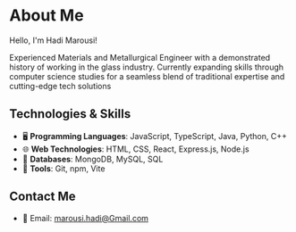 # About Me

Hello, I'm Hadi Marousi! 

Experienced Materials and Metallurgical Engineer with a demonstrated history of working in the glass industry.
Currently expanding skills through computer science studies for a seamless blend of traditional expertise and cutting-edge tech solutions

## Technologies & Skills
- 🖥️ **Programming Languages**: JavaScript, TypeScript, Java, Python, C++
- 🌐 **Web Technologies**: HTML, CSS, React, Express.js, Node.js
- 💾 **Databases**: MongoDB, MySQL, SQL
- 🔧 **Tools**: Git, npm, Vite

## Contact Me
- 📧 Email: marousi.hadi@Gmail.com
